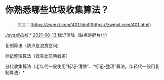 <!--yml
category: 未分类
date: 0001-01-01 00:00:00
-->

# 你熟悉哪些垃圾收集算法？

> 原文：[https://zwmst.com/401.html](https://zwmst.com/401.html)

   [ *Java虚拟机* ](https://zwmst.com/java%e8%99%9a%e6%8b%9f%e6%9c%ba)*[ <time datetime="2021-08-14T06:43:41+08:00"> 2021-08-13 </time> ](https://zwmst.com/401.html)  标记清除（缺点是碎片化）

复制算法（缺点是浪费空间）

标记整理算法（效率比前两者差）

分代收集算法（老年代一般使用“标记-清除”、“标记-整理”算法，年轻代一般用复制算法）*
